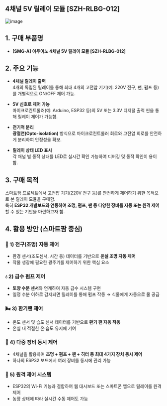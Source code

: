 ## 4채널 5V 릴레이 모듈 [SZH-RLBG-012]

![image](https://github.com/user-attachments/assets/36efe93c-12dc-4045-886a-5e1d942a503f)

## 1. 구매 부품명
- **[SMG-A] 아두이노 4채널 5V 릴레이 모듈 [SZH-RLBG-012]**

## 2. 주요 기능
- **4채널 릴레이 출력**  
  4개의 독립된 릴레이를 통해 최대 4개의 고전압 기기(예: 220V 전구, 팬, 펌프 등)를 개별적으로 ON/OFF 제어 가능.

- **5V 신호로 제어 가능**  
  마이크로컨트롤러(예: Arduino, ESP32 등)의 5V 또는 3.3V 디지털 출력 핀을 통해 릴레이 제어가 가능함.

- **전기적 분리**  
  **광절연(Opto-isolation)** 방식으로 마이크로컨트롤러 회로와 고전압 회로를 안전하게 분리하여 안정성을 확보.

- **릴레이 상태 LED 표시**  
  각 채널 별 동작 상태를 LED로 실시간 확인 가능하여 디버깅 및 동작 확인이 용이함.

## 3. 구매 목적
스마트팜 프로젝트에서 고전압 기기(220V 전구 등)를 안전하게 제어하기 위한 목적으로 본 릴레이 모듈을 구매함.  
특히 **ESP32 개발보드와 연동하여 조명, 펌프, 팬 등 다양한 장비를 자동 또는 원격 제어**할 수 있는 기반을 마련하고자 함.

## 4. 활용 방안 (스마트팜 중심)

### 🌱 1) 전구(조명) 자동 제어
- 환경 센서(조도센서, 시간 등) 데이터를 기반으로 **온실 조명 자동 제어**
- 작물 생장에 필요한 광주기를 제어하기 위한 핵심 요소

### 💧 2) 급수 펌프 제어
- **토양 수분 센서**와 연계하여 자동 급수 시스템 구현
- 일정 수분 이하로 감지되면 릴레이를 통해 펌프 작동 → 식물에게 자동으로 물 공급

### 🌬 3) 환기팬 제어
- 온도 센서 및 습도 센서 데이터를 기반으로 **환기 팬 자동 작동**
- 온실 내 적절한 온·습도 유지에 기여

### 🔌 4) 다중 장비 동시 제어
- 4채널을 활용하여 **조명 + 펌프 + 팬 + 히터 등 최대 4가지 장치 동시 제어**
- 하나의 ESP32 보드에서 여러 장비를 동시에 관리 가능

### 📶 5) 원격 제어 시스템
- ESP32의 Wi-Fi 기능과 결합하여 웹 대시보드 또는 스마트폰 앱으로 릴레이를 원격 제어
- 농장 상태에 따라 실시간 수동 제어도 가능




